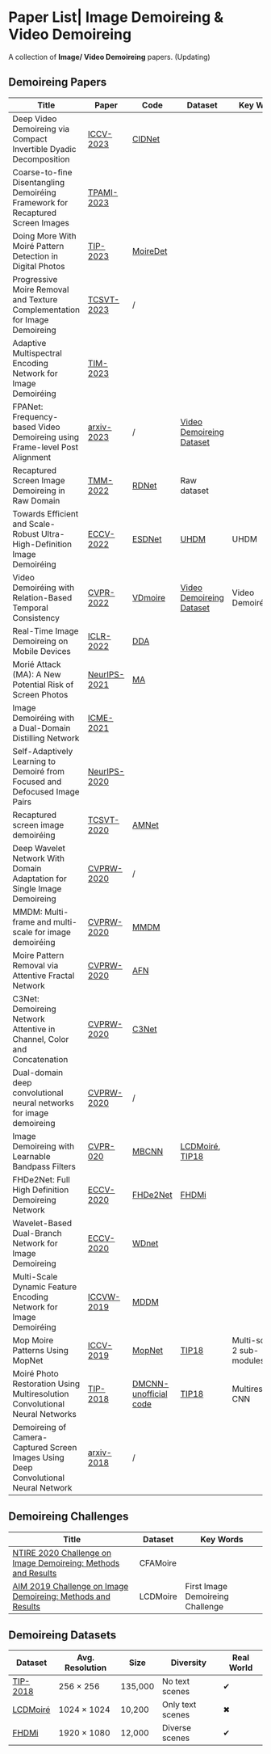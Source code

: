 # Paper List| Image Demoireing & Video Demoireing

A collection of **Image/ Video Demoireing** papers. (Updating)

## Demoireing Papers

| Title                                                        | Paper                                                        | Code                                                         | Dataset                                                      | Key Words                   |
| ------------------------------------------------------------ | ------------------------------------------------------------ | ------------------------------------------------------------ | ------------------------------------------------------------ | --------------------------- |
| Deep Video Demoireing via Compact Invertible Dyadic Decomposition | [ICCV-2023](https://openaccess.thecvf.com/content/ICCV2023/papers/Quan_Deep_Video_Demoireing_via_Compact_Invertible_Dyadic_Decomposition_ICCV_2023_paper.pdf) | [CIDNet](https://github.com/RuotaoXu/CIDNet)                                                             |                                                              |                             |
| Coarse-to-fine Disentangling Demoiréing Framework for Recaptured Screen Images | [TPAMI-2023](https://ieeexplore.ieee.org/stamp/stamp.jsp?tp=&arnumber=10040914) |                                                              |                                                              |                             |
| Doing More With Moiré Pattern Detection in Digital Photos    | [TIP-2023](https://ieeexplore.ieee.org/stamp/stamp.jsp?tp=&arnumber=10006755) | [MoireDet](https://github.com/cong-yang/MoireDet)                                                            |                                                              |                             |
| Progressive Moire Removal and Texture Complementation for Image Demoireing | [TCSVT-2023](https://ieeexplore.ieee.org/stamp/stamp.jsp?tp=&arnumber=10019292) | /                                                            |                                                              |                             |
| Adaptive Multispectral Encoding Network for Image Demoiréing | [TIM-2023](https://ieeexplore.ieee.org/stamp/stamp.jsp?tp=&arnumber=10138103) |                                                              |                                                              |                             |
| FPANet: Frequency-based Video Demoireing using Frame-level Post Alignment | [arxiv-2023](https://arxiv.org/abs/2301.07330)               | /                                                            | [Video Demoireing Dataset](https://daipengwa.github.io/VDmoire_ProjectPage/) |                             |
| Recaptured Screen Image Demoireing in Raw  Domain            | [TMM-2022](https://ieeexplore.ieee.org/stamp/stamp.jsp?tp=&arnumber=9855881) | [RDNet](https://github.com/tju-chengyijia/RDNet)             | Raw dataset                                                  |                             |
| Towards Efficient and Scale-Robust Ultra-High-Definition Image Demoiréing | [ECCV-2022](https://arxiv.org/abs/2207.09935)                | [ESDNet](https://github.com/CVMI-Lab/UHDM)                   | [UHDM](https://drive.google.com/drive/folders/1DyA84UqM7zf3CeoEBNmTi_dJ649x2e7e) | UHDM                        |
| Video Demoiréing with Relation-Based Temporal Consistency    | [CVPR-2022](https://openaccess.thecvf.com/content/CVPR2022/papers/Dai_Video_Demoireing_With_Relation-Based_Temporal_Consistency_CVPR_2022_paper.pdf) | [VDmoire](https://github.com/CVMI-Lab/VideoDemoireing)       | [Video Demoireing Dataset](https://daipengwa.github.io/VDmoire_ProjectPage/) | Video Demoiréing            |
| Real-Time Image Demoireing on Mobile Devices                 | [ICLR-2022](https://arxiv.org/pdf/2302.02184.pdf)            | [DDA](https://github.com/zyxxmu/DDA)                         |                                                              |                             |
| Morié Attack (MA): A New Potential Risk of Screen Photos     | [NeurIPS-2021](https://proceedings.neurips.cc/paper/2021/hash/db9eeb7e678863649bce209842e0d164-Abstract.html) | [MA](https://github.com/Dantong88/Moire_Attack)              |                                                              |                             |
| Image Demoiréing with a Dual-Domain Distilling Network       | [ICME-2021](https://ieeexplore.ieee.org/stamp/stamp.jsp?tp=&arnumber=9428091) |                                                              |                                                              |                             |
| Self-Adaptively Learning to Demoiré from Focused and Defocused Image Pairs | [NeurIPS-2020](https://proceedings.neurips.cc/paper/2020/hash/fd348179ec677c5560d4cd9c3ffb6cd9-Abstract.html) |                                                              |                                                              |                             |
| Recaptured screen image demoiréing                           | [TCSVT-2020](https://ieeexplore.ieee.org/stamp/stamp.jsp?tp=&arnumber=8972378) | [AMNet](https://github.com/tju-maoyan/AMNet)                 |                                                              |                             |
| Deep Wavelet Network With Domain Adaptation for Single Image Demoireing | [CVPRW-2020](https://openaccess.thecvf.com/content_CVPRW_2020/papers/w31/Luo_Deep_Wavelet_Network_With_Domain_Adaptation_for_Single_Image_Demoireing_CVPRW_2020_paper.pdf) | /                                                            |                                                              |                             |
| MMDM: Multi-frame and multi-scale for image demoiréing       | [CVPRW-2020](https://openaccess.thecvf.com/content_CVPRW_2020/papers/w31/Liu_MMDM_Multi-Frame_and_Multi-Scale_for_Image_Demoireing_CVPRW_2020_paper.pdf) | [MMDM](https://github.com/q935970314/MMDM)                   |                                                              |                             |
| Moire Pattern Removal via Attentive Fractal Network          | [CVPRW-2020](https://openaccess.thecvf.com/content_CVPRW_2020/papers/w31/Xu_Moire_Pattern_Removal_via_Attentive_Fractal_Network_CVPRW_2020_paper.pdf) | [AFN](https://github.com/Ir1d/AFN)                           |                                                              |                             |
| C3Net: Demoireing Network Attentive in Channel, Color and Concatenation | [CVPRW-2020](https://openaccess.thecvf.com/content_CVPRW_2020/papers/w31/Kim_C3Net_Demoireing_Network_Attentive_in_Channel_Color_and_Concatenation_CVPRW_2020_paper.pdf) | [C3Net](https://github.com/bmycheez/C3Net)                   |                                                              |                             |
| Dual-domain deep convolutional neural networks for image demoireing | [CVPRW-2020](https://openaccess.thecvf.com/content_CVPRW_2020/papers/w31/Vien_Dual-Domain_Deep_Convolutional_Neural_Networks_for_Image_Demoireing_CVPRW_2020_paper.pdf) | /                                                            |                                                              |                             |
| Image Demoireing with Learnable Bandpass Filters             | [CVPR-020](https://arxiv.org/abs/2004.00406)                 | [MBCNN](https://github.com/zhenngbolun/Learnbale_Bandpass_Filter) | [LCDMoiré](https://arxiv.org/abs/1911.03461), [TIP18](https://yujingsun.github.io/dataset/moireDatareadMe.txt) |                             |
| FHDe2Net: Full High Definition Demoireing Network            | [ECCV-2020](https://www.ecva.net/papers/eccv_2020/papers_ECCV/papers/123670715.pdf) | [FHDe2Net](https://github.com/PKU-IMRE/FHDe2Net)             | [FHDMi](https://github.com/PKU-IMRE/FHDe2Net)                |                             |
| Wavelet-Based Dual-Branch Network for Image Demoireing       | [ECCV-2020](https://arxiv.org/abs/2007.07173)                | [WDnet](https://github.com/laulampaul/WDNet_demoire)         |                                                              |                             |
| Multi-Scale Dynamic Feature Encoding Network for Image Demoiréing | [ICCVW-2019](https://ieeexplore.ieee.org/document/9022550)   | [MDDM](https://github.com/opteroncx/MDDM)                    |                                                              |                             |
| Mop Moire Patterns Using MopNet                              | [ICCV-2019](https://openaccess.thecvf.com/content_ICCV_2019/papers/He_Mop_Moire_Patterns_Using_MopNet_ICCV_2019_paper.pdf) | [MopNet](https://github.com/PKU-IMRE/MopNet)                 | [TIP18](https://yujingsun.github.io/dataset/moireDatareadMe.txt) | Multi-scale + 2 sub-modules |
| Moiré Photo Restoration Using Multiresolution Convolutional Neural Networks | [TIP-2018](https://arxiv.org/abs/1805.02996)                 | [DMCNN-unofficial code](https://github.com/ZhengJun-AI/MoirePhotoRestoration-MCNN) | [TIP18](https://yujingsun.github.io/dataset/moireDatareadMe.txt) | Multiresolution CNN         |
| Demoireing of Camera-Captured Screen Images Using Deep Convolutional Neural Network | [arxiv-2018](https://arxiv.org/pdf/1804.03809.pdf)           | /                                                            |                                                              |                             |







## Demoireing Challenges

| Title                                                        | Dataset  | Key Words                        |
| ------------------------------------------------------------ | -------- | -------------------------------- |
| [NTIRE 2020 Challenge on Image Demoireing: Methods and Results](https://arxiv.org/abs/2005.03155) | CFAMoire |                                  |
| [AIM 2019 Challenge on Image Demoireing: Methods and Results](https://arxiv.org/abs/1911.03461) | LCDMoire | First Image Demoireing Challenge |



## Demoireing Datasets

| Dataset                                                      | Avg. Resolution | Size    | Diversity        | Real World |
| ------------------------------------------------------------ | --------------- | ------- | ---------------- | ---------- |
| [TIP-2018](https://arxiv.org/abs/1805.02996)                 | 256 × 256       | 135,000 | No text scenes   | ✔          |
| [LCDMoiré](https://arxiv.org/abs/1911.03461)                 | 1024 × 1024     | 10,200  | Only text scenes | ✖          |
| [FHDMi](https://www.ecva.net/papers/eccv_2020/papers_ECCV/papers/123670715.pdf) | 1920 × 1080     | 12,000  | Diverse scenes   | ✔          |

